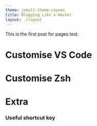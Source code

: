 ```yaml
---
theme: jekyll-theme-cayman
title: Blogging Like a Hacker
layout: ./layout
---
```


This is the first post for pages test.


# Customise VS Code

# Customise Zsh

# Extra
### Useful shortcut key
